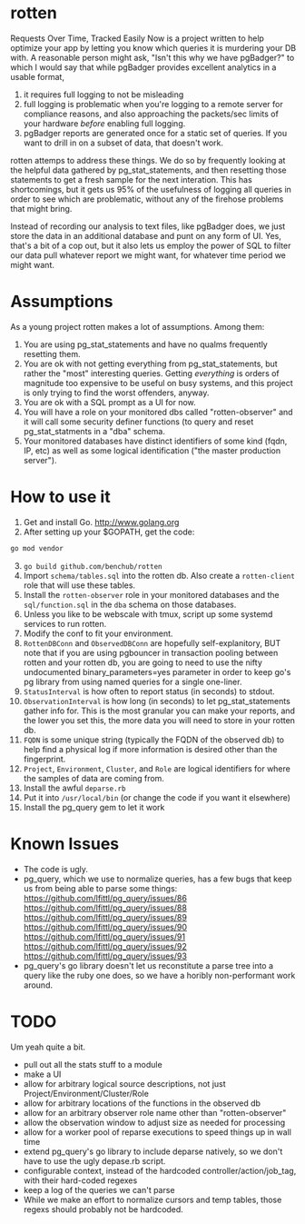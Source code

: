 rotten
======
Requests Over Time, Tracked Easily Now is a project written to help optimize your app
by letting you know which queries it is murdering your DB with. A reasonable person
might ask, "Isn't this why we have pgBadger?" to which I would say that while
pgBadger provides excellent analytics in a usable format,

1. it requires full logging to not be misleading
2. full logging is problematic when you're logging to a remote server for compliance
   reasons, and also approaching the packets/sec limits of your hardware _before_
   enabling full logging.
3. pgBadger reports are generated once for a static set of queries. If you want to
   drill in on a subset of data, that doesn't work.

rotten attemps to address these things. We do so by frequently looking at the helpful
data gathered by pg_stat_statements, and then resetting those statements to get a fresh
sample for the next interation. This has shortcomings, but it gets us 95% of the
usefulness of logging all queries in order to see which are problematic, without any of
the firehose problems that might bring.

Instead of recording our analysis to text files, like pgBadger does, we just store the
data in an additional database and punt on any form of UI. Yes, that's a bit of a cop
out, but it also lets us employ the power of SQL to filter our data pull whatever report
we might want, for whatever time period we might want.


Assumptions
===========
As a young project rotten makes a lot of assumptions. Among them:

1. You are using pg_stat_statements and have no qualms frequently resetting them.
2. You are ok with not getting everything from pg_stat_statements, but rather the "most"
   interesting queries. Getting *everything* is orders of magnitude too expensive to be
   useful on busy systems, and this project is only trying to find the worst offenders,
   anyway.
3. You are ok with a SQL prompt as a UI for now.
4. You will have a role on your monitored dbs called "rotten-observer" and it will call
   some security definer functions (to query and reset pg_stat_statments in a "dba" schema.
5. Your monitored databases have distinct identifiers of some kind (fqdn, IP, etc) as well
   as some logical identification ("the master production server").

How to use it
=============
1. Get and install Go. http://www.golang.org
2. After setting up your $GOPATH, get the code:
  ```bash
  go mod vendor
  ```
3. `go build github.com/benchub/rotten`
4. Import `schema/tables.sql` into the rotten db. Also create a `rotten-client` role that
   will use these tables.
5. Install the `rotten-observer` role in your monitored databases and the `sql/function.sql`
   in the `dba` schema on those databases.
6. Unless you like to be webscale with tmux, script up some systemd services to run rotten.
7. Modify the conf to fit your environment.
  1. `RottenDBConn` and `ObservedDBConn` are hopefully self-explanitory, BUT note that if you
     are using pgbouncer in transaction pooling between rotten and your rotten db, you are
     going to need to use the nifty undocumented binary_parameters=yes parameter in order
     to keep go's pg library from using named queries for a single one-liner.
  2. `StatusInterval` is how often to report status (in seconds) to stdout.
  3. `ObservationInterval` is how long (in seconds) to let pg_stat_statements gather info
     for. This is the most granular you can make your reports, and the lower you set this,
     the more data you will need to store in your rotten db.
  4. `FQDN` is some unique string (typically the FQDN of the observed db) to help find a
     physical log if more information is desired other than the fingerprint.
  5. `Project`, `Environment`, `Cluster`, and `Role` are logical identifiers for where the samples
     of data are coming from.
8. Install the awful `deparse.rb`
  1. Put it into `/usr/local/bin` (or change the code if you want it elsewhere)
  2. Install the pg_query gem to let it work

Known Issues
============
- The code is ugly.
- pg_query, which we use to normalize queries, has a few bugs that keep us from being able to parse
  some things:
    https://github.com/lfittl/pg_query/issues/86
    https://github.com/lfittl/pg_query/issues/88
    https://github.com/lfittl/pg_query/issues/89
    https://github.com/lfittl/pg_query/issues/90
    https://github.com/lfittl/pg_query/issues/91
    https://github.com/lfittl/pg_query/issues/92
    https://github.com/lfittl/pg_query/issues/93
- pg_query's go library doesn't let us reconstitute a parse tree into a query like the ruby one
  does, so we have a horibly non-performant work around.

TODO
====
Um yeah quite a bit.

- pull out all the stats stuff to a module
- make a UI
- allow for arbitrary logical source descriptions, not just Project/Environment/Cluster/Role
- allow for arbitrary locations of the functions in the observed db
- allow for an arbitrary observer role name other than "rotten-observer"
- allow the observation window to adjust size as needed for processing
- allow for a worker pool of reparse executions to speed things up in wall time
- extend pg_query's go library to include deparse natively, so we don't have to use the ugly depase.rb script.
- configurable context, instead of the hardcoded controller/action/job_tag, with their hard-coded regexes
- keep a log of the queries we can't parse
- While we make an effort to normalize cursors and temp tables, those regexs should probably not be hardcoded.
